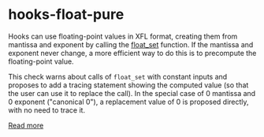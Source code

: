 # hooks-float-pure

Hooks can use floating-point values in XFL format, creating them from mantissa and exponent by calling the [float_set](https://xrpl-hooks.readme.io/v2.0/reference/float_set) function. If the mantissa and exponent never change, a more efficient way to do this is to precompute the floating-point value.

This check warns about calls of `float_set` with constant inputs and proposes to add a tracing statement showing the computed value (so that the user can use it to replace the call). In the special case of 0 mantissa and 0 exponent ("canonical 0"), a replacement value of 0 is proposed directly, with no need to trace it.

[Read more](https://xrpl-hooks.readme.io/v2.0/docs/floating-point-numbers-xfl)

